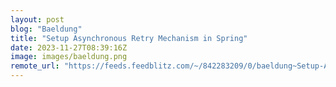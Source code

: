 ```yaml
---
layout: post
blog: "Baeldung"
title: "Setup Asynchronous Retry Mechanism in Spring"
date: 2023-11-27T08:39:16Z
image: images/baeldung.png
remote_url: "https://feeds.feedblitz.com/~/842283209/0/baeldung~Setup-Asynchronous-Retry-Mechanism-in-Spring"
---
```

